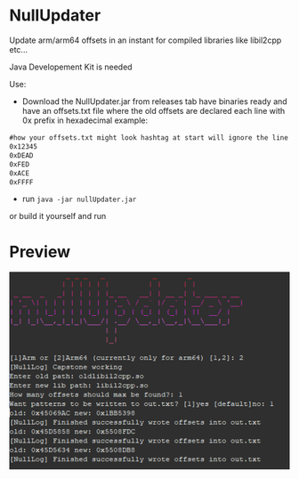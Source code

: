 # NullUpdater
Update arm/arm64 offsets in an instant for compiled libraries like libil2cpp etc...

Java Developement Kit is needed

Use:
- Download the NullUpdater.jar from releases tab have binaries ready and have an offsets.txt file where the old offsets are declared each line with 0x prefix in hexadecimal
 example:
```
#how your offsets.txt might look hashtag at start will ignore the line
0x12345
0xDEAD
0xFED
0xACE
0xFFFF
```
  
- run `java -jar nullUpdater.jar`

or build it yourself and run

# Preview
![Showcase](nullupdater.png)



